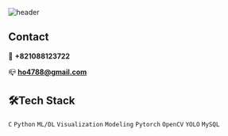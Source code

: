 ![header](https://capsule-render.vercel.app/api?type=waving&color=CDE4AD&height=200&section=header&text=WELCOME&fontColor=42564F&fontSize=50&fontAlignY=33&desc=seungho's%20Github%20profile&descSize=18&descAlign=55&descAlignY=50)

## Contact

 📱 **+821088123722**

 📪 **ho4788@gmail.com**

## 🛠️Tech Stack

`C` `Python` `ML/DL` `Visualization` `Modeling` `Pytorch` `OpenCV` `YOLO` `MySQL`  











<!--
**seungholim/seungholim** is a ✨ _special_ ✨ repository because its `README.md` (this file) appears on your GitHub profile.

Here are some ideas to get you started:

- 🔭 I’m currently working on ...
- 🌱 I’m currently learning ...
- 👯 I’m looking to collaborate on ...
- 🤔 I’m looking for help with ...
- 💬 Ask me about ...
- 📫 How to reach me: ...
- 😄 Pronouns: ...
- ⚡ Fun fact: ...
-->
